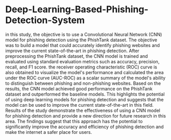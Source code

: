 # Deep-Learning-Based-Phishing-Detection-System
in this study, the objective is to use a Convolutional Neural Network (CNN) model for phishing detection using the PhishTank dataset.
The objective was to build a model that could accurately identify phishing websites and improve the current state-of-the-art in phishing detection.
After preprocessing the PhishTank dataset, the CNN model is trained and evaluated using standard evaluation metrics such as accuracy, precision, recall, and F1 score. the receiver operating characteristic (ROC) curve is also obtained to visualize the model's performance and calculated the area under the ROC curve (AUC-ROC) as a scalar summary of the model's ability to distinguish between phishing and non-phishing websites.
Based on the results, the CNN model achieved good performance on the PhishTank dataset and outperformed the baseline models. This highlights the potential of using deep learning models for phishing detection and suggests that the model can be used to improve the current state-of-the-art in this field.
Results of the study demonstrate the effectiveness of using a CNN model for phishing detection and provide a new direction for future research in this area. The findings suggest that this approach has the potential to significantly improve the accuracy and efficiency of phishing detection and make the internet a safer place for users.
